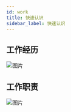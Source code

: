 ```yaml
---
id: work
title: 快速认识
sidebar_label: 快速认识
---
```


## 工作经历
![图片](/img/jingli.jpg) 

## 工作职责

![图片](/img/work.jpg) 

